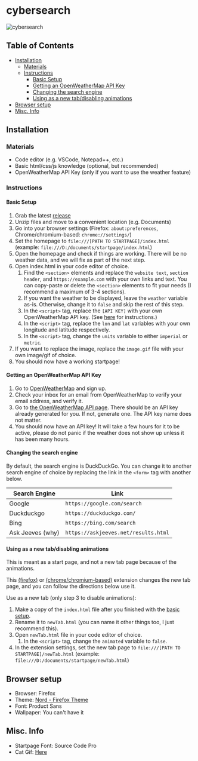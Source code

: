 # cybersearch <!-- omit in toc --> 

![cybersearch](image.gif)

## Table of Contents <!-- omit in toc --> 
- [Installation](#installation)
	- [Materials](#materials)
	- [Instructions](#instructions)
		- [Basic Setup](#basic-setup)
		- [Getting an OpenWeatherMap API Key](#getting-an-openweathermap-api-key)
		- [Changing the search engine](#changing-the-search-engine)
		- [Using as a new tab/disabling animations](#using-as-a-new-tabdisabling-animations)
- [Browser setup](#browser-setup)
- [Misc. Info](#misc-info)
## Installation

### Materials
- Code editor (e.g. VSCode, Notepad++, etc.)
- Basic html/css/js knowledge (optional, but recommended)
- OpenWeatherMap API Key (only if you want to use the weather feature)

### Instructions

#### Basic Setup

1. Grab the latest [release](https://github.com/eaaasun/startpage/releases/latest)
2. Unzip files and move to a convenient location (e.g. Documents)
3. Go into your browser settings (Firefox: `about:preferences`, Chrome/chromium-based: `chrome://settings/`)
4. Set the homepage to `file:///[PATH TO STARTPAGE]/index.html` (example: `file:///D:/documents/startpage/index.html`)
5. Open the homepage and check if things are working. There will be no weather data, and we will fix as part of the next step.
6. Open index.html in your code editor of choice.
   1. Find the `<section>` elements and replace the `website text`, `section header`, and `https://example.com` with your own links and text. You can copy-paste or delete the `<section>` elements to fit your needs (I recommend a maximum of 3-4 sections).
   2. If you want the weather to be displayed, leave the `weather` variable as-is. Otherwise, change it to `false` and skip the rest of this step.
   3. In the `<script>` tag, replace the `[API KEY]` with your own OpenWeatherMap API key. (See [here](#getting-an-openweathermap-api-key) for instructions.)
   4. In the `<script>` tag, replace the `lon` and `lat` variables with your own longitude and latitude respectively.
   5. In the `<script>` tag, change the `units` variable to either `imperial` or `metric`.
7. If you want to replace the image, replace the `image.gif` file with your own image/gif of choice.
8. You should now have a working startpage!

#### Getting an OpenWeatherMap API Key
1. Go to [OpenWeatherMap](https://home.openweathermap.org/users/sign_up) and sign up.
2. Check your inbox for an email from OpenWeatherMap to verify your email address, and verify it.
3. Go to [the OpenWeatherMap API page](https://home.openweathermap.org/api_keys). There should be an API key already generated for you. If not, generate one. The API key name does not matter.
4. You should now have an API key! It will take a few hours for it to be active, please do not panic if the weather does not show up unless it has been many hours.

#### Changing the search engine
By default, the search engine is DuckDuckGo. You can change it to another search engine of choice by replacing the link in the `<form>` tag with another below.

|Search Engine |Link  |
--- | --- |
|Google|`https://google.com/search`|
|Duckduckgo|`https://duckduckgo.com/`|
|Bing|`https://bing.com/search`|
|Ask Jeeves (why)|`https://askjeeves.net/results.html`|

#### Using as a new tab/disabling animations
This is meant as a start page, and not a new tab page because of the animations. 

This [(firefox)](https://addons.mozilla.org/en-US/firefox/addon/new-tab-override/) or [(chrome/chromium-based)](https://chrome.google.com/webstore/detail/new-tab-redirect/icpgjfneehieebagbmdbhnlpiopdcmna) extension changes the new tab page, and you can follow the directions below use it.

Use as a new tab (only step 3 to disable animations):
1. Make a copy of the `index.html` file after you finished with the [basic setup](#basic-setup).
2. Rename it to `newTab.html` (you can name it other things too, I just recommend this).
3. Open `newTab.html` file in your code editor of choice.
   1. In the `<script>` tag, change the `animated` variable to `false`.
4. In the extension settings, set the new tab page to `file:///[PATH TO STARTPAGE]/newTab.html` (example: `file:///D:/documents/startpage/newTab.html`)


## Browser setup
- Browser: Firefox
- Theme: [Nord - Firefox Theme](https://www.deviantart.com/dpcdpc11/art/Nord-for-Firefox-837860916)
- Font: Product Sans
- Wallpaper: You can't have it

## Misc. Info
- Startpage Font: Source Code Pro
- Cat Gif: [Here](https://twitter.com/avogado6/status/1165595520967954432?s=19)


